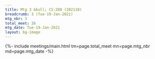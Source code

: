```yaml
---
title: Mtg 3 &bull; CS-280 (202110)
breadcrumb: 3 (Tue-19-Jan-2021)
mtg_nbr: 3
total_meet: 26
mtg_date: Tue-19-Jan-2021
layout: bg-image
---
```


{%- include meetings/main.html
    tm=page.total_meet
    mn=page.mtg_nbr
    md=page.mtg_date
-%}
